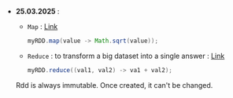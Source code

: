 
* **25.03.2025** :
  * `Map` : [Link](./src/main/java/udemy/_2_Function_Map.java)
    ```java
    myRDD.map(value -> Math.sqrt(value));
    ```  
  * `Reduce` : to transform a big dataset into a single answer : [Link](./src/main/java/udemy/_1_Function_Reduce.java)
    ```java
    myRDD.reduce((val1, val2) -> va1 + val2);
    ```

  Rdd is always immutable. Once created, it can't be changed.
